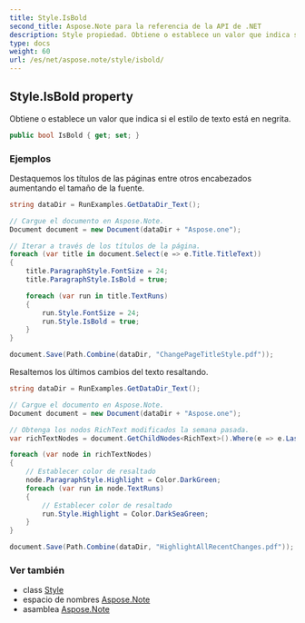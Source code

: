 ```yaml
---
title: Style.IsBold
second_title: Aspose.Note para la referencia de la API de .NET
description: Style propiedad. Obtiene o establece un valor que indica si el estilo de texto está en negrita.
type: docs
weight: 60
url: /es/net/aspose.note/style/isbold/
---
```

## Style.IsBold property

Obtiene o establece un valor que indica si el estilo de texto está en negrita.

```csharp
public bool IsBold { get; set; }
```

### Ejemplos

Destaquemos los títulos de las páginas entre otros encabezados aumentando el tamaño de la fuente.

```csharp
string dataDir = RunExamples.GetDataDir_Text();

// Cargue el documento en Aspose.Note.
Document document = new Document(dataDir + "Aspose.one");

// Iterar a través de los títulos de la página.
foreach (var title in document.Select(e => e.Title.TitleText))
{
    title.ParagraphStyle.FontSize = 24;
    title.ParagraphStyle.IsBold = true;

    foreach (var run in title.TextRuns)
    {
        run.Style.FontSize = 24;
        run.Style.IsBold = true;
    }
}

document.Save(Path.Combine(dataDir, "ChangePageTitleStyle.pdf"));
```

Resaltemos los últimos cambios del texto resaltando.

```csharp
string dataDir = RunExamples.GetDataDir_Text();

// Cargue el documento en Aspose.Note.
Document document = new Document(dataDir + "Aspose.one");

// Obtenga los nodos RichText modificados la semana pasada.
var richTextNodes = document.GetChildNodes<RichText>().Where(e => e.LastModifiedTime >= DateTime.Today.Subtract(TimeSpan.FromDays(7)));

foreach (var node in richTextNodes)
{
    // Establecer color de resaltado
    node.ParagraphStyle.Highlight = Color.DarkGreen;
    foreach (var run in node.TextRuns)
    {
        // Establecer color de resaltado
        run.Style.Highlight = Color.DarkSeaGreen;
    }
}

document.Save(Path.Combine(dataDir, "HighlightAllRecentChanges.pdf"));
```

### Ver también

* class [Style](../)
* espacio de nombres [Aspose.Note](../../style/)
* asamblea [Aspose.Note](../../../)


